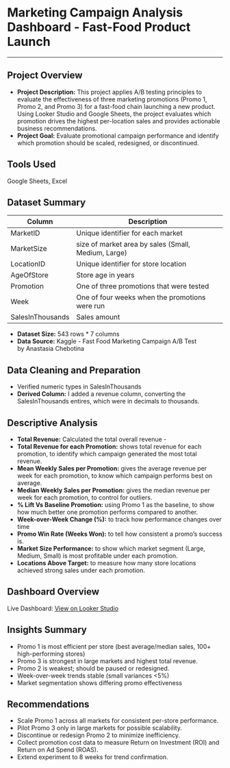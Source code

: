 # Marketing Campaign Analysis Dashboard - Fast-Food Product Launch
---
## Project Overview
- **Project Description:** This project applies A/B testing principles to evaluate the effectiveness of three marketing promotions (Promo 1, Promo 2, and Promo 3) for a fast-food chain launching a new product. Using Looker Studio and Google Sheets, the project evaluates which promotion drives the highest per-location sales and provides actionable business recommendations.
- **Project Goal:** Evaluate promotional campaign performance and identify which promotion should be scaled, redesigned, or discontinued.

## Tools Used
Google Sheets, Excel

## Dataset Summary
|Column	          | Description                                        |
|-----------------|----------------------------------------------------|
|MarketID	        | Unique identifier for each market                  |
|MarketSize	      | size of market area by sales (Small, Medium, Large)|
|LocationID	      | Unique identifier for store location               |
|AgeOfStore	      | Store age in years                                 |
|Promotion	      | One of three promotions that were tested           |
|Week             |	One of four weeks when the promotions were run     |
|SalesInThousands | Sales amount                                       |

- **Dataset Size:** 543 rows * 7 columns
- **Data Source:**  Kaggle - Fast Food Marketing Campaign A/B Test by Anastasia Chebotina

## Data Cleaning and Preparation
- Verified numeric types in SalesInThousands
- **Derived Column:** I added a revenue column, converting the SalesInThousands entires, which were in decimals to thousands.

## Descriptive Analysis
- **Total Revenue:** Calculated the total overall revenue -
- **Total Revenue for each Promotion:** shows total revenue for each promotion, to identify which campaign generated the most total revenue.
- **Mean Weekly Sales per Promotion:** gives the average revenue per week for each promotion, to know which campaign performs best on average.
- **Median Weekly Sales per Promotion:** gives the median revenue per week for each promotion, to control for outliers.
- **% Lift Vs Baseline Promotion:** using Promo 1 as the baseline, to show how much better one promotion performs compared to another.
- **Week-over-Week Change (%):** to track how performance changes over time
- **Promo Win Rate (Weeks Won):** to tell how consistent a promo’s success is.
- **Market Size Performance:** to show which market segment (Large, Medium, Small) is most profitable under each promotion.
- **Locations Above Target:** to measure how many store locations achieved strong sales under each promotion.

## Dashboard Overview

Live Dashboard: [View on Looker Studio](https://lookerstudio.google.com/reporting/1a947eb6-5ad5-410f-b8a4-0849ecc3bd95/page/uT5bF/edit)

## Insights Summary 
- Promo 1 is most efficient per store (best average/median sales, 100+ high-performing stores)
- Promo 3 is strongest in large markets and highest total revenue.
- Promo 2 is weakest; should be paused or redesigned.
- Week-over-week trends stable (small variances <5%)
- Market segmentation shows differing promo effectiveness

## Recommendations
- Scale Promo 1 across all markets for consistent per-store performance.
- Pilot Promo 3 only in large markets for possible scalability.
- Discontinue or redesign Promo 2 to minimize inefficiency.
- Collect promotion cost data to measure Return on Investment (ROI) and Return on Ad Spend (ROAS).
- Extend experiment to 8 weeks for trend confirmation.


